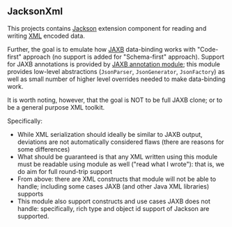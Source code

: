 ## JacksonXml

This projects contains [Jackson](https://github.com/FasterXML/jackson) extension component for reading and writing [XML](http://en.wikipedia.org/wiki/Xml) encoded data.

Further, the goal is to emulate how [JAXB](http://en.wikipedia.org/wiki/JAXB) data-binding works with "Code-first" approach (no support is added for "Schema-first" approach). Support for JAXB annotations is provided by [JAXB annotation module](https://github.com/FasterXML/jackson-modules-base/tree/master/jaxb); this module provides low-level abstractions (`JsonParser`, `JsonGenerator`, `JsonFactory`) as well as small number of higher level overrides needed to make data-binding work.

It is worth noting, however, that the goal is NOT to be full JAXB clone; or to be a general purpose XML toolkit.

Specifically:

- While XML serialization should ideally be similar to JAXB output, deviations are not automatically considered flaws (there are reasons for some differences)
- What should be guaranteed is that any XML written using this module must be readable using module as well ("read what I wrote"): that is, we do aim for full round-trip support
- From above: there are XML constructs that module will not be able to handle; including some cases JAXB (and other Java XML libraries) supports
- This module also support constructs and use cases JAXB does not handle: specifically, rich type and object id support of Jackson are supported.